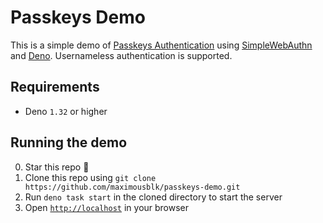 # Passkeys Demo

This is a simple demo of [Passkeys Authentication](https://passkeys.dev/) using
[SimpleWebAuthn](https://simplewebauthn.dev/) and [Deno](https://deno.com/runtime). Usernameless authentication is
supported.

## Requirements

- Deno `1.32` or higher

## Running the demo

0. Star this repo 🌟
1. Clone this repo using `git clone https://github.com/maximousblk/passkeys-demo.git`
2. Run `deno task start` in the cloned directory to start the server
3. Open [`http://localhost`](http://localhost:80) in your browser
